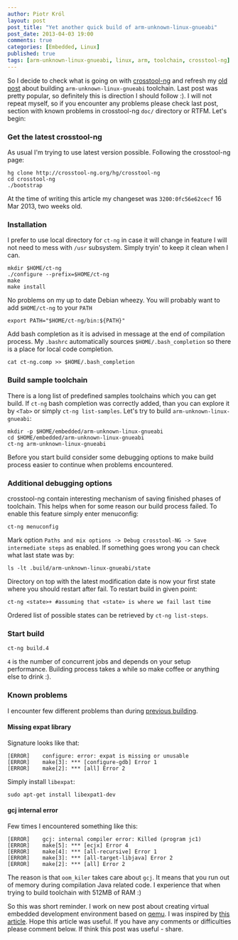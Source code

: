 ```yaml
---
author: Piotr Król
layout: post
post_title: "Yet another quick build of arm-unknown-linux-gnueabi"
post_date: 2013-04-03 19:00
comments: true
categories: [Embedded, Linux]
published: true
tags: [arm-unknown-linux-gnueabi, linux, arm, toolchain, crosstool-ng]
---
```


So I decide to check what is going on with 
[crosstool-ng](http://crosstool-ng.org) and refresh my [old post](/2012/03/14/quick-build-of-arm-unknown-linux)
about building `arm-unknown-linux-gnueabi` toolchain. Last post was pretty 
popular, so definitely this is direction I should follow :). I will not repeat 
myself, so if you encounter any problems please check last post, section with 
known problems in crosstool-ng `doc/` directory or RTFM. Let's begin:

### Get the latest crosstool-ng ###

As usual I'm trying to use latest version possible. Following the crosstool-ng page:
```
hg clone http://crosstool-ng.org/hg/crosstool-ng
cd crosstool-ng
./bootstrap
```
At the time of writing this article my changeset was `3200:0fc56e62cecf` 16 Mar 
2013, two weeks old.

### Installation ###

I prefer to use local directory for `ct-ng` in case it will change in feature I 
will not need to mess with `/usr` subsystem. Simply tryin' to keep it clean when I can.

```
mkdir $HOME/ct-ng
./configure --prefix=$HOME/ct-ng
make
make install
```
No problems on my up to date Debian wheezy.
You will probably want to add `$HOME/ct-ng` to your `PATH`
```
export PATH="$HOME/ct-ng/bin:${PATH}"
```
Add bash completion as it is advised in message at the end of compilation process. My `.bashrc`
automatically sources `$HOME/.bash_completion` so there is a place for local 
code completion.
```
cat ct-ng.comp >> $HOME/.bash_completion
```

### Build sample toolchain ###

There is a long list of predefined samples toolchains which you can get build. 
If `ct-ng` bash completion was correctly added, than you can explore it by `<Tab>` or simply 
`ct-ng list-samples`. Let's try to build `arm-unknown-linux-gnueabi`:
```
mkdir -p $HOME/embedded/arm-unknown-linux-gnueabi
cd $HOME/embedded/arm-unknown-linux-gnueabi
ct-ng arm-unknown-linux-gnueabi
```
Before you start build consider some debugging options to make build process 
easier to continue when problems encountered.

### Additional debugging options ###

crosstool-ng contain interesting mechanism of saving finished phases of 
toolchain. This helps when for some reason our build process failed. To enable
this feature simply enter menuconfig:
```
ct-ng menuconfig
```
Mark option `Paths and mix options -> Debug crosstool-NG -> Save intermediate steps`
as enabled. If something goes wrong you can check what last state was by:
```
ls -lt .build/arm-unknown-linux-gnueabi/state
```
Directory on top with the latest modification date is now your first state where you 
should restart after fail. To restart build in given point:
```
ct-ng <state>+ #assuming that <state> is where we fail last time
```
Ordered list of possible states can be retrieved by `ct-ng list-steps`.

### Start build ###

```
ct-ng build.4
```
`4` is the number of concurrent jobs and depends on your setup performance.
Building process takes a while so make coffee or anything else to drink :).

### Known problems ###

I encounter few different problems than during [previous building](/2012/03/14/quick-build-of-arm-unknown-linux).

#### Missing expat library ####

Signature looks like that:
```
[ERROR]    configure: error: expat is missing or unusable
[ERROR]    make[3]: *** [configure-gdb] Error 1
[ERROR]    make[2]: *** [all] Error 2
```
Simply install `libexpat`:
```
sudo apt-get install libexpat1-dev
```

#### gcj internal error ####

Few times I encountered something like this:
```
[ERROR]    gcj: internal compiler error: Killed (program jc1)
[ERROR]    make[5]: *** [ecjx] Error 4
[ERROR]    make[4]: *** [all-recursive] Error 1
[ERROR]    make[3]: *** [all-target-libjava] Error 2
[ERROR]    make[2]: *** [all] Error 2
```
The reason is that `oom_kiler` takes care about `gcj`. It means that you run out 
of memory during compilation Java related code. I experience that when trying to 
build toolchain with 512MB of RAM :)

So this was short reminder. I work on new post about creating virtual 
embedded development environment based on [qemu](http://wiki.qemu.org/Main_Page).
I was inspired by [this article](http://www.elinux.org/Virtual_Development_Board).
Hope this article was useful. If you have any comments or difficulties please 
comment below. If think this post was useful - share.
